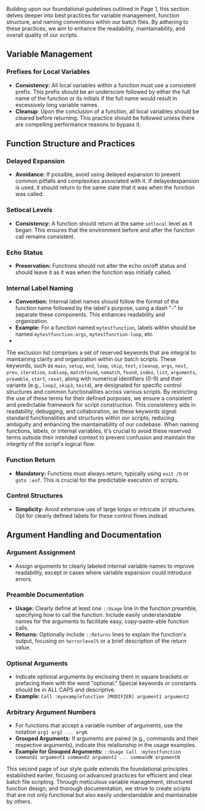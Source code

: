 
Building upon our foundational guidelines outlined in Page 1, this section delves deeper into best practices for variable management, function structure, and naming conventions within our batch files. By adhering to these practices, we aim to enhance the readability, maintainability, and overall quality of our scripts.

## Variable Management

### Prefixes for Local Variables

-   **Consistency:** All local variables within a function must use a consistent prefix. This prefix should be an underscore followed by either the full name of the function or its initials if the full name would result in excessively long variable names.
-   **Cleanup:** Upon the conclusion of a function, all local variables should be cleared before returning. This practice should be followed unless there are compelling performance reasons to bypass it.

## Function Structure and Practices

### Delayed Expansion

-   **Avoidance:** If possible, avoid using delayed expansion to prevent common pitfalls and complexities associated with it. If delayedexpansion is used, it should return to the same state that it was when the function was called.

### Setlocal Levels

-   **Consistency:** A function should return at the same `setlocal` level as it began. This ensures that the environment before and after the function call remains consistent.

### Echo Status

-   **Preservation:** Functions should not alter the echo on/off status and should leave it as it was when the function was initially called.

### Internal Label Naming

-   **Convention:** Internal label names should follow the format of the function name followed by the label's purpose, using a dash "-" to separate these components. This enhances readability and organization.
-   **Example:** For a function named `mytestfunction`, labels within should be named `mytestfunction-args`, `mytestfunction-loop`, etc.
- 
The exclusion list comprises a set of reserved keywords that are integral to maintaining clarity and organization within our batch scripts. These keywords, such as `main`, `setup`, `end`, `loop`, `skip`, `test`, `cleanup`, `args`, `next`, `prev`, `iteration`, `subloop`, `matchfound`, `nomatch`, `found`, `index`, `list`, `arguments`, `preamble`, `start`, `reset`, along with numerical identifiers (0-9) and their variants (e.g., `loop2`, `skip3`, `test4`), are designated for specific control structures and common functionalities across various scripts. By restricting the use of these terms for their defined purposes, we ensure a consistent and predictable framework for script construction. This consistency aids in readability, debugging, and collaboration, as these keywords signal standard functionalities and structures within our scripts, reducing ambiguity and enhancing the maintainability of our codebase. When naming functions, labels, or internal variables, it's crucial to avoid these reserved terms outside their intended context to prevent confusion and maintain the integrity of the script's logical flow.

### Function Return

-   **Mandatory:** Functions must always return, typically using `exit /b` or `goto :eof`. This is crucial for the predictable execution of scripts.

### Control Structures

-   **Simplicity:** Avoid extensive use of large loops or intricate `IF` structures. Opt for clearly defined labels for these control flows instead.

## Argument Handling and Documentation

### Argument Assignment

-   Assign arguments to clearly labeled internal variable names to improve readability, except in cases where variable expansion could introduce errors.

### Preamble Documentation

-   **Usage:** Clearly define at least one `::Usage` line in the function preamble, specifying how to call the function. Include easily understandable names for the arguments to facilitate easy, copy-paste-able function calls.
-   **Returns:** Optionally include `::Returns` lines to explain the function's output, focusing on `%errorlevel%` or a brief description of the return value.

### Optional Arguments

-   Indicate optional arguments by enclosing them in square brackets or prefacing them with the word "optional." Special keywords or constants should be in ALL CAPS and descriptive.
-   **Example:** `Call :myexamplefunction [MODIFIER] argument1 argument2`

### Arbitrary Argument Numbers

-   For functions that accept a variable number of arguments, use the notation `arg1 arg2 ... argN`.
-   **Grouped Arguments:** If arguments are paired (e.g., commands and their respective arguments), indicate this relationship in the usage examples.
-   **Example for Grouped Arguments:** `::Usage Call :mytestfunction command1 argument1 command2 argument2 ... commandN argumentN`

This second page of our style guide extends the foundational principles established earlier, focusing on advanced practices for efficient and clear batch file scripting. Through meticulous variable management, structured function design, and thorough documentation, we strive to create scripts that are not only functional but also easily understandable and maintainable by others.
